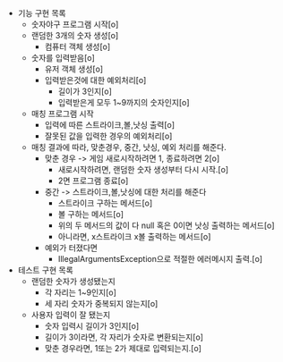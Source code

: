 - 기능 구현 목록
    - 숫자야구 프로그램 시작[o]
    - 랜덤한 3개의 숫자 생성[o]
        - 컴퓨터 객체 생성[o]
    - 숫자를 입력받음[o]
        - 유저 객체 생성[o]
        - 입력받은것에 대한 예외처리[o]
          - 길이가 3인지[o]
          - 입력받은게 모두 1~9까지의 숫자인지[o]
    - 매칭 프로그램 시작
        - 입력에 따른 스트라이크,볼,낫싱 출력[o]
        - 잘못된 값을 입력한 경우의 예외처리[o]
    - 매칭 결과에 따라, 맞춘경우, 중간, 낫싱, 예외 처리를 해준다.
        - 맞춘 경우 -> 게임 새로시작하려면 1, 종료하려면 2[o]
            - 새로시작하려면, 랜덤한 숫자 생성부터 다시 시작.[o]
            - 2면 프로그램 종료[o]
        - 중간 -> 스트라이크,볼,낫싱에 대한 처리를 해준다
            - 스트라이크 구하는 메서드[o]
            - 볼 구하는 메서드[o]
            - 위의 두 메서드의 값이 다 null 혹은 0이면 낫싱 출력하는 메서드[o]
            - 아니라면, x스트라이크 x볼 출력하는 메서드[o]
        - 예외가 터졌다면
            - IllegalArgumentsException으로 적절한 에러메시지 출력.[o]
- 테스트 구현 목록
    - 랜덤한 숫자가 생성됐는지
        - 각 자리는 1~9인지[o]
        - 세 자리 숫자가 중복되지 않는지[o]
    - 사용자 입력이 잘 됐는지
        - 숫자 입력시 길이가 3인지[o]
        - 길이가 3이라면, 각 자리가 숫자로 변환되는지[o]
        - 맞춘 경우라면, 1또는 2가 제대로 입력되는지.[o]
